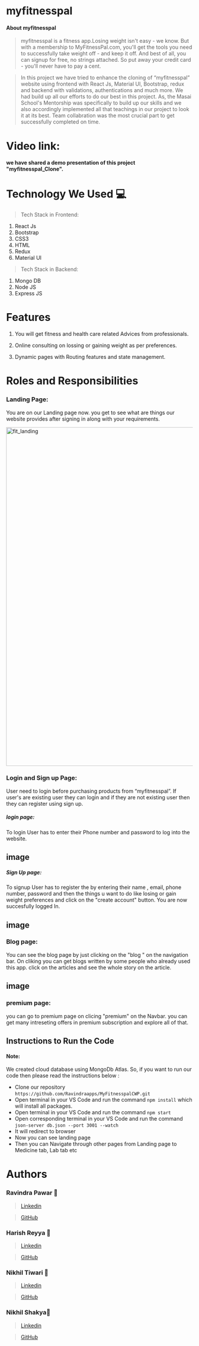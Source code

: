 # myfitnesspal

#### About myfitnesspal
> myfitnesspal is a fitness app.Losing weight isn't easy - we know. But with a membership to MyFitnessPal.com, you'll get the tools you need to successfully take weight off - and keep it off. And best of all, you can signup for free, no strings attached. So put away your credit card - you'll never have to pay a cent.

> In this project we have tried to enhance the cloning of “myfitnesspal” website using frontend with React Js, Material UI, Bootstrap, redux and backend with validations, authentications and much more. We had build up all our efforts to do our best in this project. As, the Masai School's Mentorship  was specifically to build up our skills and we also accordingly implemented all that teachings in our project to look it at its best. Team collabration was the most crucial part to get successfully completed on time.

# Video link:
 #### we have shared a demo presentation of this project "myfitnesspal_Clone".


# Technology We Used :computer:
> Tech Stack in Frontend:
1. React Js
2. Bootstrap
3. CSS3
4. HTML
5. Redux
6. Material UI


> Tech Stack in Backend:
1. Mongo DB
2. Node JS
3. Express JS


# Features
1. You will get fitness and health care related Advices from professionals.

2. Online consulting on lossing or gaining weight as per preferences.

3. Dynamic pages with Routing features and state management.


# Roles and Responsibilities

### Landing Page:
You are on our Landing page now. you get to see what are things our website provides after signing in along with your requirements. 

<img width="912" alt="fit_landing" src="https://user-images.githubusercontent.com/87423101/155871316-6eb5925a-1547-429a-9adb-af0ed07f4502.png">


### Login and Sign up Page:
User need to login before purchasing products from “myfitnesspal”. If user's are existing user they can login and if they are not existing user then they can register using sign up.



##### login page:
To login User has to enter their Phone number and password to log into the website.

## image



##### Sign Up page:
To signup User has to register the by entering their name , email, phone number, password and then the things u want to do like losing or gain weight preferences and click on the "create account" button. You are now succesfully logged In.

## image




### Blog page:
You can see the blog page by just clicking on the "blog " on the navigation bar. On cliking you can get blogs written by some people who already used this app. click on the articles and see the whole story on the article.


## image





### premium page:


you can go to premium page on clicing "premium" on the Navbar. you can get many intreseting offers in premium subscription and explore all of that.




## Instructions to Run the Code 
#### Note:
We created cloud database using MongoDb Atlas. So, if you want to run our code then please read the instructions below :
- Clone our repository `https://github.com/Ravindraapps/MyFitnesspalCWP.git`
- Open terminal in your VS Code and run the command `npm install` which will install all packages.
- Open terminal in your VS Code and run the command `npm start` 
- Open corresponding terminal in your VS Code and run the command `json-server db.json --port 3001 --watch`
- It will redirect to browser
- Now you can see landing page 
- Then you can Navigate through other pages from Landing page to Medicine tab, Lab tab etc



# Authors

### Ravindra Pawar :boy:
>  [Linkedin](https://www.linkedin.com/in/ravindra-pawar-6169681b2/ ) 
    
>  [GitHub](https://github.com/Ravindraapps)

### Harish Reyya :boy:
>  [Linkedin](https://www.linkedin.com/in/r-harish-832793218)

>  [GitHub](https://github.com/harishreyya/)

### Nikhil Tiwari :boy:
>  [Linkedin](https://www.linkedin.com/in/nikhil-tiwari-0b6980212/)

>  [GitHub](https://github.com/NikhilTiwari29)


### Nikhil Shakya:boy:
>  [Linkedin](https://www.linkedin.com/in/nikhil-shakya-3a1939213)

>  [GitHub](https://github.com/devmanush-forEach)




